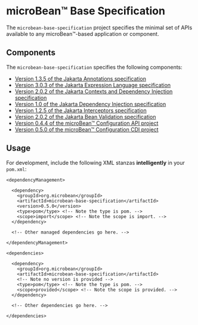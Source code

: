 # microBean™ Base Specification

The `microbean-base-specification` project specifies the minimal set
of APIs available to any microBean™-based application or component.

## Components

The `microbean-base-specification` specifies the following components:

* [Version 1.3.5 of the Jakarta Annotations specification](https://jakarta.ee/specifications/annotations/1.3/)
* [Version 3.0.3 of the Jakarta Expression Language specification](https://jakarta.ee/specifications/expression-language/3.0/)
* [Version 2.0.2 of the Jakarta Contexts and Dependency Injection specification](https://jakarta.ee/specifications/cdi/2.0/)
* [Version 1.0 of the Jakarta Dependency Injection specification](https://jakarta.ee/specifications/dependency-injection/1.0/)
* [Version 1.2.5 of the Jakarta Interceptors specification](https://jakarta.ee/specifications/interceptors/1.2/)
* [Version 2.0.2 of the Jakarta Bean Validation specification](https://jakarta.ee/specifications/bean-validation/2.0/)
* [Version 0.4.4 of the microBean™ Configuration API project](https://microbean.github.io/microbean-configuration-api/)
* [Version 0.5.0 of the microBean™ Configuration CDI project](https://microbean.github.io/microbean-configuration-cdi/)

## Usage

For development, include the following XML stanzas **intelligently**
in your `pom.xml`:

    <dependencyManagement>

      <dependency>
        <groupId>org.microbean</groupId>
        <artifactId>microbean-base-specification</artifactId>
        <version>0.5.0</version>
        <type>pom</type> <!-- Note the type is pom. -->
        <scope>import</scope> <!-- Note the scope is import. -->
      </dependency>
      
      <!-- Other managed dependencies go here. -->
      
    </dependencyManagement>
    
    <dependencies>
    
      <dependency>
        <groupId>org.microbean</groupId>
        <artifactId>microbean-base-specification</artifactId>
        <!-- Note no version is provided -->
        <type>pom</type> <!-- Note the type is pom. -->
        <scope>provided</scope> <!-- Note the scope is provided. -->
      </dependency>

      <!-- Other dependencies go here. -->

    </dependencies>
